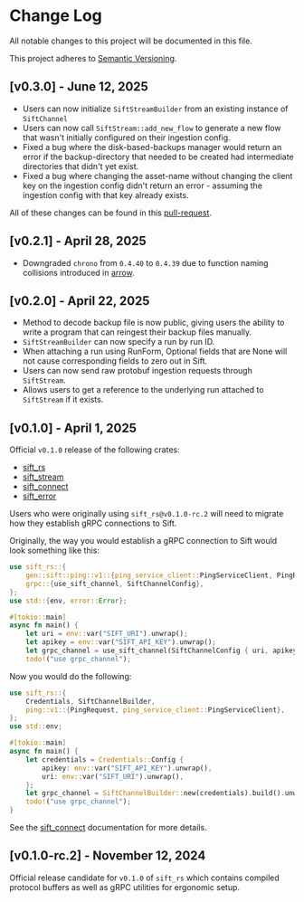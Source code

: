 # Change Log
All notable changes to this project will be documented in this file.

This project adheres to [Semantic Versioning](http://semver.org/).

## [v0.3.0] - June 12, 2025

- Users can now initialize `SiftStreamBuilder` from an existing instance of `SiftChannel`
- Users can now call `SiftStream::add_new_flow` to generate a new flow that wasn't initially configured on their ingestion config.
- Fixed a bug where the disk-based-backups manager would return an error if the backup-directory that needed to be created had intermediate directories that didn't yet exist.
- Fixed a bug where changing the asset-name without changing the client key on the ingestion config didn't return an error - assuming the ingestion config with that key already exists.

All of these changes can be found in this [pull-request](https://github.com/sift-stack/sift/pull/229).

## [v0.2.1] - April 28, 2025

- Downgraded `chrono` from `0.4.40` to `0.4.39` due to function naming collisions introduced
  in [arrow](https://github.com/apache/arrow-rs/issues/7196).

## [v0.2.0] - April 22, 2025

- Method to decode backup file is now public, giving users the ability to write a program that can reingest their backup files manually.
- `SiftStreamBuilder` can now specify a run by run ID.
- When attaching a run using RunForm, Optional fields that are None will not cause corresponding fields to zero out in Sift.
- Users can now send raw protobuf ingestion requests through `SiftStream`.
- Allows users to get a reference to the underlying run attached to `SiftStream` if it exists.

## [v0.1.0] - April 1, 2025

Official `v0.1.0` release of the following crates:
- [sift_rs](https://github.com/sift-stack/sift/tree/main/rust/crates/sift_rs)
- [sift_stream](https://github.com/sift-stack/sift/tree/main/rust/crates/sift_stream)
- [sift_connect](https://github.com/sift-stack/sift/tree/main/rust/crates/sift_connect)
- [sift_error](https://github.com/sift-stack/sift/tree/main/rust/crates/sift_error)

Users who were originally using `sift_rs@v0.1.0-rc.2` will need to migrate how they establish gRPC connections
to Sift.

Originally, the way you would establish a gRPC connection to Sift would look something like this:

```rust
use sift_rs::{
    gen::sift::ping::v1::{ping_service_client::PingServiceClient, PingRequest},
    grpc::{use_sift_channel, SiftChannelConfig},
};
use std::{env, error::Error};

#[tokio::main]
async fn main() {
    let uri = env::var("SIFT_URI").unwrap();
    let apikey = env::var("SIFT_API_KEY").unwrap();
    let grpc_channel = use_sift_channel(SiftChannelConfig { uri, apikey })?;
    todo!("use grpc_channel");
```

Now you would do the following:

```rust
use sift_rs::{
    Credentials, SiftChannelBuilder,
    ping::v1::{PingRequest, ping_service_client::PingServiceClient},
};
use std::env;

#[tokio::main]
async fn main() {
    let credentials = Credentials::Config {
        apikey: env::var("SIFT_API_KEY").unwrap(),
        uri: env::var("SIFT_URI").unwrap(),
    };
    let grpc_channel = SiftChannelBuilder::new(credentials).build().unwrap();
    todo!("use grpc_channel");
}
```

See the [sift_connect](https://docs.rs/sift_connect/latest/sift_connect/) documentation for more details.

## [v0.1.0-rc.2] - November 12, 2024

Official release candidate for `v0.1.0` of `sift_rs` which contains compiled protocol buffers
as well as gRPC utilities for ergonomic setup.

